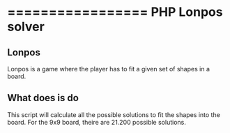 =================
PHP Lonpos solver
=================

Lonpos
------

Lonpos is a game where the player has to fit a given set of shapes in a board.

What does is do
---------------

This script will calculate all the possible solutions to fit the shapes into the board. For the 9x9 board, theire are 21.200 possible solutions.
